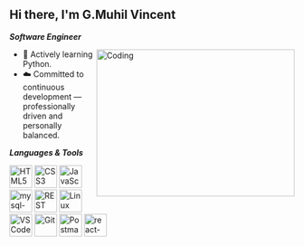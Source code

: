 ## Hi there, I'm G.Muhil Vincent

***Software Engineer***

<img align="right" alt="Coding" width="350" height="260" src="https://cdn.dribbble.com/users/1162077/screenshots/3848914/programmer.gif">

- 🌱 Actively learning Python.
- ☁️ Committed to continuous development — professionally driven and personally balanced.



***Languages & Tools***

<p align="left">
  <img title="HTML5" height="40" src="https://img.icons8.com/color/48/000000/html-5.png" />
  <img title="CSS3" height="40" src="https://img.icons8.com/color/48/000000/css3.png" />
  <img title="JavaScript" height="40" src="https://img.icons8.com/color/48/000000/javascript.png" />
  <img title="Mysql" height="40" src="https://img.icons8.com/color/48/mysql-logo.png" alt="mysql-logo"/>
  <img title="REST APIs" height="40" src="https://img.icons8.com/nolan/64/api-settings.png" />
  <img title="Linux" height="40" src="https://img.icons8.com/color/48/linux--v1.png" />
  <img title="VS Code" height="40" src="https://img.icons8.com/color/48/visual-studio-code-2019.png" />
  <img title="Git" height="40" src="https://img.icons8.com/color/50/git.png" />
  <img title="Postman" height="40" src="https://img.icons8.com/dusk/64/postman-api.png" />
  <img   title="React.js" height="40" src="https://img.icons8.com/color/48/react-native.png" alt="react-native"/>
</p>






